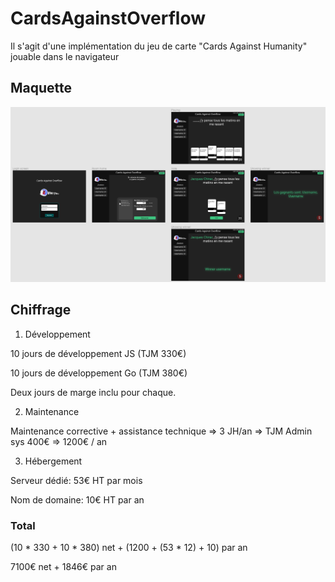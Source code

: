 # CardsAgainstOverflow

Il s'agit d'une implémentation du jeu de carte "Cards Against Humanity" jouable dans le navigateur

## Maquette
![Maquettes](/maquette.png?raw=true "Maquettes")

## Chiffrage

1. Développement

10 jours de développement JS (TJM 330€)

10 jours de développement Go (TJM 380€)


Deux jours de marge inclu pour chaque.

2. Maintenance

Maintenance corrective + assistance technique => 3 JH/an => TJM Admin sys 400€ => 1200€ / an

3. Hébergement

Serveur dédié: 53€ HT par mois

Nom de domaine: 10€ HT par an

### Total

(10 * 330 + 10 * 380) net + (1200 + (53 * 12) + 10) par an

7100€ net + 1846€ par an
